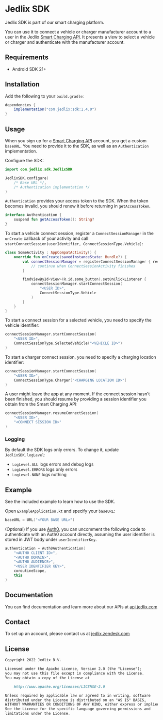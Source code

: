 # Jedlix SDK

Jedlix SDK is part of our smart charging platform.

You can use it to connect a vehicle or charger manufacturer account to a user in the Jedlix [Smart Charging API](https://api.jedlix.com/). It presents a view to select a vehicle or charger and authenticate with the manufacturer account.

## Requirements

- Android SDK 21+

## Installation

Add the following to your `build.gradle`:

```groovy
dependencies {
    implementation("com.jedlix:sdk:1.4.0")
}
```

## Usage

When you sign up for a [Smart Charging API](https://api.jedlix.com/) account, you get a custom `baseURL`. You need to provide it to the SDK, as well as an `Authentication` implementation.

Configure the SDK:

```kotlin
import com.jedlix.sdk.JedlixSDK

JedlixSDK.configure(
    /* Base URL */,
    /* Authentication implementation */
)
```

`Authentication` provides your access token to the SDK. When the token becomes invalid, you should renew it before returning in `getAccessToken`.

```kotlin
interface Authentication {
    suspend fun getAccessToken(): String?
}
```

To start a vehicle connect session, register a `ConnectSessionManager` in the `onCreate` callback of your activity and call `startConnectSession(userIdentifier, ConnectSessionType.Vehicle)`:

```kotlin
class SomeActivity : AppCompatActivity() {
    override fun onCreate(savedInstanceState: Bundle?) {
        val connectSessionManager = registerConnectSessionManager { result ->
            // continue when ConnectSessionActivity finishes
        }

        findViewById<View>(R.id.some_button).setOnClickListener {
            connectSessionManager.startConnectSession(
                "<USER ID>",
                ConnectSessionType.Vehicle
            )
        }
    }
}
```

To start a connect session for a selected vehicle, you need to specify the vehicle identifier:

```kotlin
connectSessionManager.startConnectSession(
    "<USER ID>",
    ConnectSessionType.SelectedVehicle("<VEHICLE ID>")
)
```

To start a charger connect session, you need to specify a charging location identifier:

```swift
connectSessionManager.startConnectSession(
    "<USER ID>",
    ConnectSessionType.Charger("<CHARGING LOCATION ID>")
)
```

A user might leave the app at any moment. If the connect session hasn't been finished, you should resume by providing a session identifier you obtain from the Smart Charging API:

```kotlin
connectSessionManager.resumeConnectSession(
    "<USER ID>",
    "<CONNECT SESSION ID>"
)
```

### Logging

By default the SDK logs only errors. To change it, update `JedlixSDK.logLevel`:

- `LogLevel.ALL` logs errors and debug logs
- `LogLevel.ERRORS` logs only errors
- `LogLevel.NONE` logs nothing

## Example

See the included example to learn how to use the SDK.

Open `ExampleApplication.kt` and specify your `baseURL`:

```kotlin
baseURL = URL("<YOUR BASE URL>")
```

(Optional) If you use [Auth0](https://auth0.com/), you can uncomment the following code to authenticate with an Auth0 account directly, assuming the user identifier is stored in JWT body under `userIdentifierKey`.

```kotlin
authentication = Auth0Authentication(
    "<AUTH0 CLIENT ID>",
    "<AUTH0 DOMAIN>",
    "<AUTH0 AUDIENCE>",
    "<USER IDENTIFIER KEY>",
    coroutineScope,
    this
)
```

## Documentation

You can find documentation and learn more about our APIs at [api.jedlix.com](https://api.jedlix.com)

## Contact

To set up an account, please contact us at [jedlix.zendesk.com](https://jedlix.zendesk.com/hc/en-us/requests/new)

## License

```markdown
Copyright 2022 Jedlix B.V.

Licensed under the Apache License, Version 2.0 (the "License");
you may not use this file except in compliance with the License.
You may obtain a copy of the License at

    http://www.apache.org/licenses/LICENSE-2.0

Unless required by applicable law or agreed to in writing, software
distributed under the License is distributed on an "AS IS" BASIS,
WITHOUT WARRANTIES OR CONDITIONS OF ANY KIND, either express or implied.
See the License for the specific language governing permissions and
limitations under the License.
```


